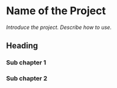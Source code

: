 # Name of the Project

_Introduce the project. Describe how to use._

<!-- START doctoc generated TOC please keep comment here to allow auto update -->
<!-- DON'T EDIT THIS SECTION, INSTEAD RE-RUN doctoc TO UPDATE -->

<!-- END doctoc generated TOC please keep comment here to allow auto update -->

## Heading

### Sub chapter 1

### Sub chapter 2
